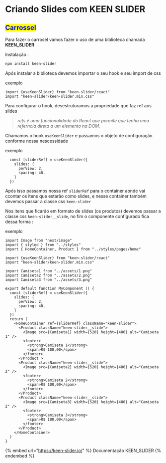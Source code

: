 # Criando Slides com KEEN SLIDER

## <mark style="color:blue;">Carrossel</mark>

Para fazer o carrosel vamos fazer o uso de uma biblioteca chamada **KEEN\_SLIDER**

Instalação :

```bash
npm install keen-slider
```

Após instalar a biblioteca devemos importar o seu hook e seu import de css

exemplo

```tsx
import {useKeenSlider} from "keen-slider/react"
import "keen-slider/keen-slider.min.css"
```



Para configurar o hook, desestruturamos a propriedade que faz ref aos slides

> _refs é uma funcionalidade do React que permite que tenha uma referncia direta a um elemento na DOM._



Chamamos o hook `useKeenSlider` e passamos o objeto de configuração conforme nossa nescessidade

exemplo

```tsx
  const [sliderRef] = useKeenSlider({
    slides: {
      perView: 2,
      spacing: 48,
    }
  })
```



Após isso passamos nossa ref `sliderRef` para o container aonde vai ccontar os itens que estarão como slides, e nesse container também devemos passar a classe css `keen-slider`



Nos itens que ficarão em formato de slides (os produtos) devemos passar a classe css `keen-slider__slide`, no fim o componente configurado fica dessa forma :



exemplo

```tsx
import Image from "next/image"
import { styled } from "../styles"
import { HomeContainer, Product } from "../styles/pages/home"

import {useKeenSlider} from "keen-slider/react"
import "keen-slider/keen-slider.min.css"

import Camiseta1 from "../assets/1.png"
import Camiseta2 from "../assets/2.png"
import Camiseta3 from "../assets/3.png"

export default function MyComponent () {
  const [sliderRef] = useKeenSlider({
    slides: {
      perView: 2,
      spacing: 48,
    }
  })
  return (
    <HomeContainer ref={sliderRef} className="keen-slider">
      <Product className="keen-slider__slide">
        <Image src={Camiseta1} width={520} height={480} alt="Camiseta 1" />
        <footer>
          <strong>Camiseta 1</strong>
          <span>R$ 100,00</span>
        </footer>
      </Product >
      <Product className="keen-slider__slide">
        <Image src={Camiseta2} width={520} height={480} alt="Camiseta 2" />
        <footer>
          <strong>Camiseta 2</strong>
          <span>R$ 100,00</span>
        </footer>
      </Product>
      <Product className="keen-slider__slide">
        <Image src={Camiseta3} width={520} height={480} alt="Camiseta 2" />
        <footer>
          <strong>Camiseta 3</strong>
          <span>R$ 100,00</span>
        </footer>
      </Product>
    </HomeContainer>
  )
}
```

{% embed url="https://keen-slider.io/" %}
Documentação KEEN\_SLIDER
{% endembed %}
